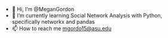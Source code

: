 - 👋 Hi, I’m @MeganGordon
- 🌱 I’m currently learning Social Network Analysis with Python, specifically networkx and pandas
- 📫 How to reach me mgordo15@asu.edu
